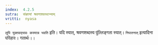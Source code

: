 ```yaml
---
index:  4.2.5
sutra:  संज्ञायां श्रवणाश्वत्थाभ्याम्
vritti:  nyasa
---
```


`लुपि युक्तवद्भावः कस्मान्न भवति` इति। यदि स्यात्, श्रवणशब्दस्य पुंल्लिङ्गता स्यात्। `निपातनात्` इत्यादिना परिहारः। गतार्थः।।

